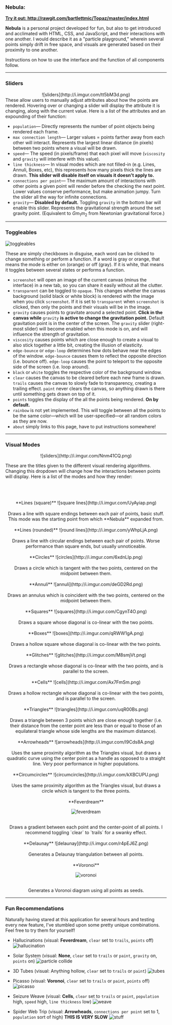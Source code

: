### Nebula:

**<u>Try it out: http://rawgit.com/bartlettmic/Topaz/master/index.html</u>**

**Nebula** is a personal project developed for fun, but also to get introduced and acclimated with HTML, CSS, and JavaScript, and their interactions with one another. I would describe it as a "particle playground," wherein several points simply drift in free space, and visuals are generated based on their proximity to one another.

Instructions on how to use the interface and the function of all components follow.

***
### Sliders
<center>![sliders](http://i.imgur.com/tt5bM3d.png)</center>
These allow users to manually adjust attributes about how the points are rendered. Hovering over or changing a slider will display the attribute it is changing, along with the current value. Here is a list of the attributes and an expounding of their function:

* `population`&mdash; Directly represents the number of point objects being rendered each frame.
* `max connection length`&mdash; Larger values = points farther away from each other will interact. Represents the largest linear distance (in pixels) between two points where a visual will be drawn.
* `speed`&mdash; The speed (in pixels/frame) that each pixel will move (`viscosity` and `gravity` will interfere with this value).
* `line thickness`&mdash; In visual modes which are not filled-in (e.g. Lines, Annuli, Boxes, etc), this represents how many pixels thick the lines are drawn. **This slider will disable itself on visuals it doesn't apply to.**
* `connections per point`&mdash; The maximum amount of interactions with other points a given point will render before the checking the next point. Lower values conserve performance, but make animation jumpy. Turn the slider all the way for infinite connections.
* `gravity`&mdash; **Disabled by default.** Toggling `gravity` in the bottom bar will enable this slider. Represents the gravitational strength around the set gravity point. (Equivalent to *Gm*<sub>1</sub>*m*<sub>2</sub> from Newtonian gravitational force.)

***
### Toggleables

![toggleables](http://i.imgur.com/se5zE9U.png)

These are simply checkboxes in disguise, each word can be clicked to change something or perform a function. If a word is gray or orange, that means the mode is either on (orange) or off (gray). If it is white, that means it toggles between several states or performs a function.

* `screenshot` will open an image of the current canvas (minus the interface) in a new tab, so you can share it easily without all the clutter.
* `transparent` can be toggled to `opaque`. This changes whether the canvas background (solid black or white block) is rendered with the image when you click `screenshot`. If it is set to `transparent` when `screenshot` is clicked, then only the points and their visuals will be in the image.
* `gravity` causes points to gravitate around a selected point. **Click in the canvas while** `gravity` **is active to change the gravitation point.** Default gravitation point is in the center of the screen. The `gravity` slider (right-most slider) will become enabled when this mode is on, and will influence the strength of gravitation.
* `viscosity` causes points which are close enough to create a visual to also stick together a little bit, creating the illusion of elasticity.
* `edge-bounce` or `edge-loop` determines how dots behave near the edges of the window. `edge-bounce` causes them to reflect the opposite direction (i.e. bounce off). `edge-loop` causes the point to teleport to the opposite side of the screen (i.e. loop around).
* `black` or `white` toggles the respective color of the background window.
* `clear` causes the canvas to be cleared before each new frame is drawn. `trails` causes the canvas to slowly fade to transparency, creating a trailing effect. `paint` never clears the canvas, so anything drawn is there until something gets drawn on top of it.
* `points` toggles the display of the all the points being rendered. **On by default.**
* `rainbow` is not yet implemented. This will toggle between all the points to be the same color&mdash;which will be user-specified&mdash;or all random colors as they are now.
* `about` simply links to this page, have to put instructions somewhere!

***

### Visual Modes
<center>![sliders](http://i.imgur.com/Nnm41CQ.png)</center>

These are the titles given to the different visual rendering algorithms. Changing this dropdown will change how the interactions between points will display.
Here is a list of the modes and how they render:<br><br><br><br>

<center>
**Lines (square)** ![square lines](http://i.imgur.com/UyAyiap.png)
</center>
<center>
<br>Draws a line with square endings between each pair of points, basic stuff. This mode was the starting point from which **Nebula** expanded from.
</center>

<br>
<center>**Lines (rounded)** ![round lines](http://i.imgur.com/yWhpLjA.png)</center>
</center>
<center>
<br>Draws a line with circular endings between each pair of points. Worse performance than square ends, but usually unnoticeable.
</center>

<br>
<center>**Circles** ![circles](http://i.imgur.com/6xdnLIp.png)</center>
</center>
<center>
<br>Draws a circle which is tangent with the two points, centered on the midpoint between them.</center>

<br>
<center>**Annuli** ![annuli](http://i.imgur.com/deGD2Rd.png)</center>
</center>
<center>
<br>Draws an annulus which is coincident with the two points, centered on the midpoint between them.</center>

<br>
<center>**Squares** ![squares](http://i.imgur.com/CgynT4O.png)</center>
</center>
<center>
<br>Draws a square whose diagonal is co-linear with the two points.</center>

<br>
<center>**Boxes** ![boxes](http://i.imgur.com/qRWW1gA.png)</center>
</center>
<center>
<br>Draws a hollow square whose diagonal is co-linear with the two points.</center>

<br>
<center>**Glitches** ![glitches](http://i.imgur.com/M8smjVt.png)</center>
</center>
<center>
<br>Draws a rectangle whose diagonal is co-linear with the two points, and is parallel to the screen.</center>

<br>
<center>**Cells** ![cells](http://i.imgur.com/Ax7FmSm.png)</center>
</center>
<center>
<br>Draws a hollow rectangle whose diagonal is co-linear with the two points, and is parallel to the screen.</center>

<br>
<center>**Triangles** ![triangles](http://i.imgur.com/uqR00Bs.png)</center>
</center>
<center>
<br>
Draws a triangle between 3 points which are close enough together (i.e. their distance from the center point are less than or equal to those of an equilateral triangle whose side lengths are the maximum distance).
</center>

<br>
<center>**Arrowheads** ![arrowheads](http://i.imgur.com/I9Cds8A.png)</center>
</center>
<center>
<br>Uses the same proximity algorithm as the Triangles visual, but draws a quadratic curve using the center point as a handle as opposed to a straight line. Very poor performance in higher populations.</center>

<br>
<center>**Circumcircles** ![circumcircles](http://i.imgur.com/kXBCUPU.png)</center>
</center>
<center>
<br>Uses the same proximity algorithm as the Triangles visual, but draws a circle which is tangent to the three points.</center>

<br>
<center>**Feverdream**

![feverdream](http://i.imgur.com/XF7VdyG.png)</center>
</center>
<center>
<br>Draws a gradient between each point and the center-point of all points. I recommend toggling `clear` to `trails` for a swanky effect.</center>

<br>
<center>**Delaunay** ![delaunay](http://i.imgur.com/r4pEJ6Z.png)</center>
</center>
<center>
<br>Generates a Delaunay triangulation between all points.</center>

<br>
<center>**Voronoi**

![voronoi](http://i.imgur.com/nmIgxAl.png)</center>
</center>
<center>
<br>Generates a Voronoi diagram using all points as seeds.</center>

---
### Fun Recommendations
Naturally having stared at this application for several hours and testing every new feature, I've stumbled upon some pretty unique combinations. Feel free to try them for yourself!

* Hallucinations (visual: **Feverdream**, `clear` set to `trails`, `points` off)
![hallucination](http://i.imgur.com/enb6Qux.png)

* Solar System (visual: **None**, `clear` set to `trails` or `paint`, `gravity` on, `points` on)
![particle collide](http://i.imgur.com/Eo5jWB0.png)  

* 3D Tubes (visual: Anything hollow, `clear` set to `trails` or `paint`)
![tubes](http://i.imgur.com/mFxEbMv.png)

* Picasso (visual: **Voronoi**, `clear` set to `trails` or `paint`, `points` off)
![picasso](http://i.imgur.com/9tx9Hsj.png)

* Seizure Weave (visual: **Cells**, `clear` set to `trails` or `paint`, `population` high, `speed` high, `line thickness` low)
![weave](http://i.imgur.com/bcZ0xWI.png)

* Spider Web Trip (visual: **Arrowheads**, `connections per point` set to 1, `population` sort of high)
**THIS IS VERY SLOW**
![stuff](http://i.imgur.com/boyev1w.png)
